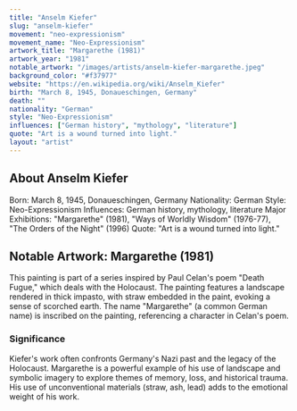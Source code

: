 ```yaml
---
title: "Anselm Kiefer"
slug: "anselm-kiefer"
movement: "neo-expressionism"
movement_name: "Neo-Expressionism"
artwork_title: "Margarethe (1981)"
artwork_year: "1981"
notable_artwork: "/images/artists/anselm-kiefer-margarethe.jpeg"
background_color: "#f37977"
website: "https://en.wikipedia.org/wiki/Anselm_Kiefer"
birth: "March 8, 1945, Donaueschingen, Germany"
death: ""
nationality: "German"
style: "Neo-Expressionism"
influences: ["German history", "mythology", "literature"]
quote: "Art is a wound turned into light."
layout: "artist"
---
```


## About Anselm Kiefer

Born: March 8, 1945, Donaueschingen, Germany Nationality: German Style: Neo-Expressionism Influences: German history, mythology, literature Major Exhibitions: "Margarethe" (1981), "Ways of Worldly Wisdom" (1976-77), "The Orders of the Night" (1996) Quote: "Art is a wound turned into light."

## Notable Artwork: Margarethe (1981)

This painting is part of a series inspired by Paul Celan's poem "Death Fugue," which deals with the Holocaust. The painting features a landscape rendered in thick impasto, with straw embedded in the paint, evoking a sense of scorched earth. The name "Margarethe" (a common German name) is inscribed on the painting, referencing a character in Celan's poem.

### Significance

Kiefer's work often confronts Germany's Nazi past and the legacy of the Holocaust. Margarethe is a powerful example of his use of landscape and symbolic imagery to explore themes of memory, loss, and historical trauma. His use of unconventional materials (straw, ash, lead) adds to the emotional weight of his work.
